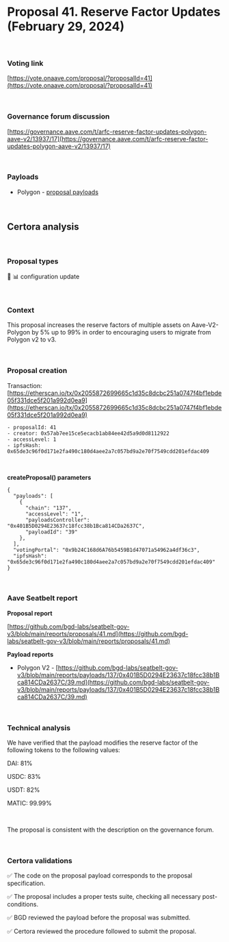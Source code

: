 # Proposal 41. Reserve Factor Updates (February 29, 2024)

<br>

### Voting link

[https://vote.onaave.com/proposal/?proposalId=41](https://vote.onaave.com/proposal/?proposalId=41)

<br>

### Governance forum discussion

[https://governance.aave.com/t/arfc-reserve-factor-updates-polygon-aave-v2/13937/17](https://governance.aave.com/t/arfc-reserve-factor-updates-polygon-aave-v2/13937/17)

<br>

### Payloads

* Polygon - [proposal payloads](https://polygonscan.com/address/0x408661966C964042bb69b8aF18664e4507E7042d#code#F1#L1)

<br>

## Certora analysis

<br>

### Proposal types

:wrench: :bar_chart: configuration update

<br>

### Context

This proposal increases the reserve factors of multiple assets on Aave-V2-Polygon by 5% up to 99% in order to encouraging users to migrate from Polygon v2 to v3.

<br>

### Proposal creation

Transaction: [https://etherscan.io/tx/0x2055872699665c1d35c8dcbc251a0747f4bf1ebde05f331dce5f201a992d0ea9](https://etherscan.io/tx/0x2055872699665c1d35c8dcbc251a0747f4bf1ebde05f331dce5f201a992d0ea9)

```
- proposalId: 41
- creator: 0x57ab7ee15ce5ecacb1ab84ee42d5a9d0d8112922
- accessLevel: 1
- ipfsHash: 0x65de3c96f0d171e2fa490c180d4aee2a7c057bd9a2e70f7549cdd201efdac409
```

<br>

**createProposal() parameters**

```
{
  "payloads": [ 
    { 
      "chain": "137", 
      "accessLevel": "1", 
      "payloadsController": "0x401B5D0294E23637c18fcc38b1Bca814CDa2637C", 
      "payloadId": "39" 
    }, 
  ], 
  "votingPortal": "0x9b24C168d6A76b5459B1d47071a54962a4df36c3", 
  "ipfsHash": "0x65de3c96f0d171e2fa490c180d4aee2a7c057bd9a2e70f7549cdd201efdac409" 
}
```

<br>

### Aave Seatbelt report

**Proposal report**

[https://github.com/bgd-labs/seatbelt-gov-v3/blob/main/reports/proposals/41.md](https://github.com/bgd-labs/seatbelt-gov-v3/blob/main/reports/proposals/41.md)

**Payload reports**

* Polygon V2 - [https://github.com/bgd-labs/seatbelt-gov-v3/blob/main/reports/payloads/137/0x401B5D0294E23637c18fcc38b1Bca814CDa2637C/39.md](https://github.com/bgd-labs/seatbelt-gov-v3/blob/main/reports/payloads/137/0x401B5D0294E23637c18fcc38b1Bca814CDa2637C/39.md)

<br>

### Technical analysis

We have verified that the payload modifies the reserve factor of the following tokens to the following values:

DAI: 81%

USDC: 83%

USDT: 82%

MATIC: 99.99%

<br>

The proposal is consistent with the description on the governance forum.

<br>

### Certora validations

:white_check_mark: The code on the proposal payload corresponds to the proposal specification.

:white_check_mark: The proposal includes a proper tests suite, checking all necessary post-conditions. 

:white_check_mark: BGD reviewed the payload before the proposal was submitted. 

:white_check_mark: Certora reviewed the procedure followed to submit the proposal.

